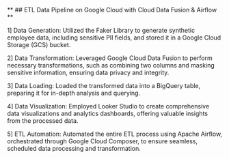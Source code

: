 ** ## ETL Data Pipeline on Google Cloud with Cloud Data Fusion & Airflow **

1] Data Generation: Utilized the Faker Library to generate synthetic employee data, including sensitive PII fields, and stored it in a Google Cloud Storage (GCS) bucket.

2] Data Transformation: Leveraged Google Cloud Data Fusion to perform necessary transformations, such as combining two columns and masking sensitive information, ensuring data privacy and integrity.

3] Data Loading: Loaded the transformed data into a BigQuery table, preparing it for in-depth analysis and querying.

4] Data Visualization: Employed Looker Studio to create comprehensive data visualizations and analytics dashboards, offering valuable insights from the processed data.

5] ETL Automation: Automated the entire ETL process using Apache Airflow, orchestrated through Google Cloud Composer, to ensure seamless, scheduled data processing and transformation.
